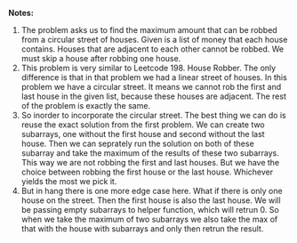 **Notes:**

1. The problem asks us to find the maximum amount that can be robbed from a circular street of houses. Given is a list of money that each house contains. Houses that are adjacent to each other cannot be robbed. We must skip a house after robbing one house.
2. This problem is very similar to Leetcode 198. House Robber. The only difference is that in that problem we had a linear street of houses. In this problem we have a circular street. It means we cannot rob the first and last house in the given list, because these houses are adjacent. The rest of the problem is exactly the same.
3. So inorder to incorporate the circular street. The best thing we can do is reuse the exact solution from the first problem. We can create two subarrays, one without the first house and second without the last house. Then we can seprately run the solution on both of these subarray and take the maximum of the results of these two subarrays. This way we are not robbing the first and last houses. But we have the choice between robbing the first house or the last house. Whichever yields the most we pick it.
4. But in hang there is one more edge case here. What if there is only one house on the street. Then the first house is also the last house. We will be passing empty subarrays to helper function, which will retrun 0. So when we take the maximum of two subarrays we also take the max of that with the house with subarrays and only then retrun the result.
